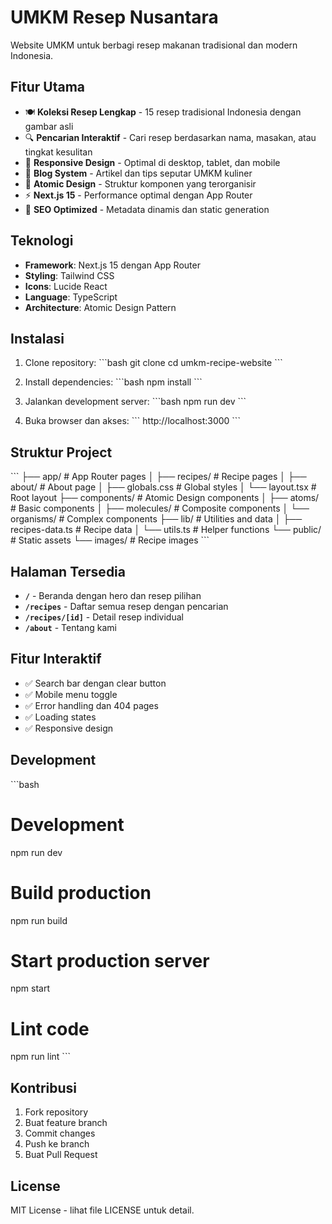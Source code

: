 # UMKM Resep Nusantara

Website UMKM untuk berbagi resep makanan tradisional dan modern Indonesia.

## Fitur Utama

- 🍽️ **Koleksi Resep Lengkap** - 15 resep tradisional Indonesia dengan gambar asli
- 🔍 **Pencarian Interaktif** - Cari resep berdasarkan nama, masakan, atau tingkat kesulitan
- 📱 **Responsive Design** - Optimal di desktop, tablet, dan mobile
- 📝 **Blog System** - Artikel dan tips seputar UMKM kuliner
- 🎨 **Atomic Design** - Struktur komponen yang terorganisir
- ⚡ **Next.js 15** - Performance optimal dengan App Router
- 🎯 **SEO Optimized** - Metadata dinamis dan static generation

## Teknologi

- **Framework**: Next.js 15 dengan App Router
- **Styling**: Tailwind CSS
- **Icons**: Lucide React
- **Language**: TypeScript
- **Architecture**: Atomic Design Pattern

## Instalasi

1. Clone repository:
\`\`\`bash
git clone <repository-url>
cd umkm-recipe-website
\`\`\`

2. Install dependencies:
\`\`\`bash
npm install
\`\`\`

3. Jalankan development server:
\`\`\`bash
npm run dev
\`\`\`

4. Buka browser dan akses:
\`\`\`
http://localhost:3000
\`\`\`

## Struktur Project

\`\`\`
├── app/                    # App Router pages
│   ├── recipes/           # Recipe pages
│   ├── about/            # About page
│   ├── globals.css       # Global styles
│   └── layout.tsx        # Root layout
├── components/           # Atomic Design components
│   ├── atoms/           # Basic components
│   ├── molecules/       # Composite components
│   └── organisms/       # Complex components
├── lib/                 # Utilities and data
│   ├── recipes-data.ts  # Recipe data
│   └── utils.ts         # Helper functions
└── public/              # Static assets
    └── images/          # Recipe images
\`\`\`

## Halaman Tersedia

- **`/`** - Beranda dengan hero dan resep pilihan
- **`/recipes`** - Daftar semua resep dengan pencarian
- **`/recipes/[id]`** - Detail resep individual
- **`/about`** - Tentang kami

## Fitur Interaktif

- ✅ Search bar dengan clear button
- ✅ Mobile menu toggle
- ✅ Error handling dan 404 pages
- ✅ Loading states
- ✅ Responsive design

## Development

\`\`\`bash
# Development
npm run dev

# Build production
npm run build

# Start production server
npm start

# Lint code
npm run lint
\`\`\`

## Kontribusi

1. Fork repository
2. Buat feature branch
3. Commit changes
4. Push ke branch
5. Buat Pull Request

## License

MIT License - lihat file LICENSE untuk detail.
